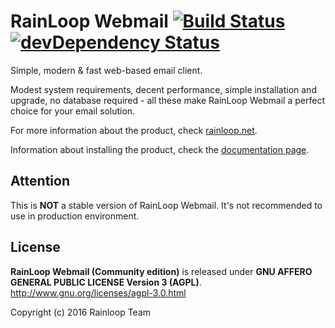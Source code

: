 RainLoop Webmail [![Build Status](https://travis-ci.org/RainLoop/rainloop-webmail.svg?branch=master)](https://travis-ci.org/RainLoop/rainloop-webmail) [![devDependency Status](https://david-dm.org/RainLoop/rainloop-webmail/dev-status.svg)](https://david-dm.org/RainLoop/rainloop-webmail?type=dev)
==================

Simple, modern &amp; fast web-based email client.

Modest system requirements, decent performance, simple installation and upgrade, no database required - all these make RainLoop Webmail a perfect choice for your email solution.

For more information about the product, check [rainloop.net](http://www.rainloop.net/).

Information about installing the product, check the [documentation page](http://www.rainloop.net/docs/installation/).

## Attention

This is **NOT** a stable version of RainLoop Webmail.
It's not recommended to use in production environment.

## License

**RainLoop Webmail (Community edition)** is released under
**GNU AFFERO GENERAL PUBLIC LICENSE Version 3 (AGPL)**.
http://www.gnu.org/licenses/agpl-3.0.html

Copyright (c) 2016 Rainloop Team
